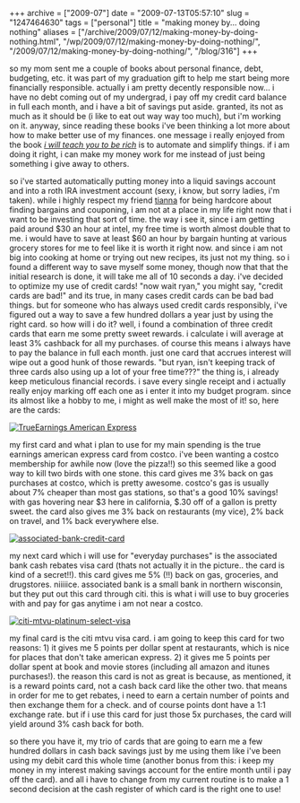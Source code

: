 +++
archive = ["2009-07"]
date = "2009-07-13T05:57:10"
slug = "1247464630"
tags = ["personal"]
title = "making money by... doing nothing"
aliases = ["/archive/2009/07/12/making-money-by-doing-nothing.html", "/wp/2009/07/12/making-money-by-doing-nothing/", "/2009/07/12/making-money-by-doing-nothing/", "/blog/316"]
+++

so my mom sent me a couple of books about personal finance, debt,
budgeting, etc. it was part of my graduation gift to help me start being
more financially responsible. actually i am pretty decently responsible
now... i have no debt coming out of my undergrad, i pay off my credit card
balance in full each month, and i have a bit of savings put aside.
granted, its not as much as it should be (i like to eat out way way too
much), but i'm working on it. anyway, since reading these books i've been
thinking a lot more about how to make better use of my finances. one
message i really enjoyed from the book _[i will teach you to be rich][1]_
is to automate and simplify things. if i am doing it right, i can make my
money work for me instead of just being something i give away to others.

so i've started automatically putting money into a liquid savings account
and into a roth IRA investment account (sexy, i know, but sorry ladies,
i'm taken). while i highly respect my friend [tianna][2] for being
hardcore about finding bargains and couponing, i am not at a place in my
life right now that i want to be investing that sort of time. the way
i see it, since i am getting paid around $30 an hour at intel, my free
time is worth almost double that to me. i would have to save at least $60
an hour by bargain hunting at various grocery stores for me to feel like
it is worth it right now. and since i am not big into cooking at home or
trying out new recipes, its just not my thing. so i found a different way
to save myself some money, though now that that the initial research is
done, it will take me all of 10 seconds a day. i've decided to optimize my
use of credit cards! "now wait ryan," you might say, "credit cards are
bad!" and its true, in many cases credit cards can be bad bad things. but
for someone who has always used credit cards responsibly, i've figured out
a way to save a few hundred dollars a year just by using the right card.
so how will i do it? well, i found a combination of three credit cards
that earn me some pretty sweet rewards. i calculate i will average at
least 3% cashback for all my purchases. of course this means i always have
to pay the balance in full each month. just one card that accrues interest
will wipe out a good hunk of those rewards. "but ryan, isn't keeping track
of three cards also using up a lot of your free time???" the thing is,
i already keep meticulous financial records. i save every single receipt
and i actually really enjoy marking off each one as i enter it into my
budget program. since its almost like a hobby to me, i might as well make
the most of it! so, here are the cards:

[![TrueEarnings American Express][3]][4]

my first card and what i plan to use for my main spending is the true
earnings american express card from costco. i've been wanting a costco
membership for awhile now (love the pizza!!) so this seemed like a good
way to kill two birds with one stone. this card gives me 3% back on gas
purchases at costco, which is pretty awesome. costco's gas is usually
about 7% cheaper than most gas stations, so that's a good 10% savings!
with gas hovering near $3 here in california, $.30 off of a gallon is
pretty sweet. the card also gives me 3% back on restaurants (my vice), 2%
back on travel, and 1% back everywhere else.

[![associated-bank-credit-card][5]][6]

my next card which i will use for "everyday purchases" is the associated
bank cash rebates visa card (thats not actually it in the picture.. the
card is kind of a secret!!). this card gives me 5% (!!) back on gas,
groceries, and drugstores. niiiiice. associated bank is a small bank in
northern wisconsin, but they put out this card through citi. this is what
i will use to buy groceries with and pay for gas anytime i am not near
a costco.

[![citi-mtvu-platinum-select-visa][7]][8]

my final card is the citi mtvu visa card. i am going to keep this card for
two reasons: 1) it gives me 5 points per dollar spent at restaurants,
which is nice for places that don't take american express. 2) it gives me
5 points per dollar spent at book and movie stores (including all amazon
and itunes purchases!). the reason this card is not as great is because,
as mentioned, it is a reward points card, not a cash back card like the
other two. that means in order for me to get rebates, i need to earn
a certain number of points and then exchange them for a check. and of
course points dont have a 1:1 exchange rate. but if i use this card for
just those 5x purchases, the card will yield around 3% cash back for both.

so there you have it, my trio of cards that are going to earn me a few
hundred dollars in cash back savings just by me using them like i've been
using my debit card this whole time (another bonus from this: i keep my
money in my interest making savings account for the entire month until
i pay off the card). and all i have to change from my current routine is
to make a 1 second decision at the cash register of which card is the
right one to use!

[1]: http://www.iwillteachyoutoberich.com/
[2]: http://provopennypincher.blogspot.com/
[3]: http://farm3.static.flickr.com/2640/4082386960_762834d1b0_o.jpg
[4]: http://www.flickr.com/photos/rjbismark90/4082386960/ (TrueEarnings American Express by ryanallanjohnson, on Flickr)
[5]: http://farm3.static.flickr.com/2549/4082386974_d32cf5d20d_o.gif
[6]: http://www.flickr.com/photos/rjbismark90/4082386974/ (associated-bank-credit-card by ryanallanjohnson, on Flickr)
[7]: http://farm3.static.flickr.com/2464/4082386952_0c2d842f83_o.jpg
[8]: http://www.flickr.com/photos/rjbismark90/4082386952/ (citi-mtvu-platinum-select-visa by ryanallanjohnson, on Flickr)

